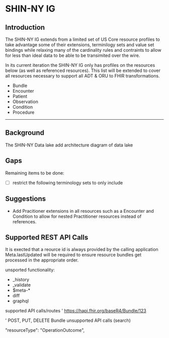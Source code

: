 # SHIN-NY IG

## Introduction
<!-- ![test](/Users/emmanuel.bacolas/app/SHIN-NY-IG/input/pagecontent/ny-infographic.png)
<img src="./ny-infographic.png"  width="60%" height="30%">
![ background image ]( /Users/emmanuel.bacolas/app/SHIN-NY-IG/input/pagecontent/ny-infographic.png )  -->

The SHIN-NY IG extends from a limited set of US Core resource profiles to take advantage some of their extensions, terminilogy sets and value set bindings while relaxing many of the cardinality rules and contraints to allow for less than ideal data to be able to be transimited over the wire.  

In its current iteration the SHIN-NY IG only has profiles on the resources below (as well as referenced resources).  This list will be extended to cover all resources necessary to support all ADT & ORU to FHIR transformations.

- Bundle
- Encounter
- Patient
- Observation
- Condition
- Procedure

---


## Background

The SHIN-NY Data lake 
add architecture diagram of data lake

## Gaps 

Remaining items to be done:
- [ ] restrict the following terminology sets to only include


## Suggestions

- Add Pracitioner extensions in all resources such as a Encounter and Condition to allow for nested Practitioner resources instead of references.

## Supported REST API Calls
It is exected that a reource id is always provided by the calling application 
Meta.lastUpdated will be required to ensure resource bundles get processed in the appropriate order.

unsported functionality:
- _history 
- _validate
- $meta-*
- diff
- graphql

supported API calls/routes 
'
https://hapi.fhir.org/baseR4/Bundle/123

'
POST, PUT, DELETE Bundle
unsupported API calls (search)

"resourceType": "OperationOutcome",